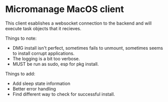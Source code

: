 # Micromanage MacOS client

This client esablishes a websocket connection to the backend and will execute task objects that it recieves.

Things to note:
 - DMG install isn't perfect, sometimes fails to unmount, sometimes seems to install corrupt applications.
 - The logging is a bit too verbose.
 - MUST be run as sudo, esp for pkg install.

Things to add:
 - Add sleep state information
 - Better error handling
 - Find different way to check for successful install.
